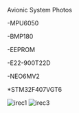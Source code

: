 Avionic System Photos

-MPU6050

-BMP180

-EEPROM

-E22-900T22D

-NEO6MV2

*STM32F407VGT6


![irec1](https://user-images.githubusercontent.com/63429097/215518590-3d1388c3-c7b3-407f-a91b-b63d1a256c67.PNG)
![irec3](https://user-images.githubusercontent.com/63429097/215518596-9d70387c-2788-4761-a113-89bc7331fa80.PNG)
